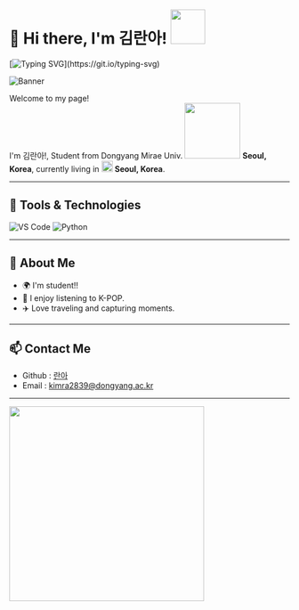 # 👋 Hi there, I'm 김란아! <img src ="https://github.com/images/mona-whisper.gif" width="62" height="62"/>

[![Typing SVG](https://readme-typing-svg.herokuapp.com?font=Fira+Code&weight=600&size=24&duration=3000&pause=1000&color=FF00BF&width=435&lines=Hi%2C+Welcome+to+란아's+world!;Welcome+to+my+profile!)](https://git.io/typing-svg)

![Banner](banner.jpg)

<p>Welcome to my page! </br> I'm 김란아!, Student from Dongyang Mirae Univ. <img src="https://user-images.githubusercontent.com/70050528/189471018-8842fb25-8d8f-4d4a-8d63-40d57adf352c.png" width="100"/> <b>Seoul, Korea</b>, currently living in <img src="https://user-images.githubusercontent.com/70050528/189471349-b61089ef-38fa-4c0a-acd5-776f094f0809.png" width="20"/> <b>Seoul, Korea</b>. </p>

---

## 🔧 Tools & Technologies
![VS Code](https://img.shields.io/badge/VSCode-Preferred-lightblue?style=for-the-badge&logo=visual-studio-code)
![Python](https://img.shields.io/badge/Python-Expert-blue?style=for-the-badge&logo=python)

---




## 🌱 About Me
- 🌍 I'm student!!
- 🎵 I enjoy listening to K-POP.
- ✈️ Love traveling and capturing moments.

---

## 📫 Contact Me
- Github : [란아](https://github.com/kra2839/)
- Email : [kimra2839@dongyang.ac.kr](kimra@dongyang.ac.kr)  

---  
  
<img src="[https://media.giphy.com/media/NytMLKyiaIh6VH9SPm/giphy.gif?cid=790b76114go40g6180qwmjpwseliz144sboff6b8bi99ze2d&ep=v1_gifs_search&rid=giphy.gif&ct=g](https://media.giphy.com/media/Pt4ARBAFoiTRuIEWkZ/giphy.gif?cid=82a1493b23rfxmbv4d1gp6nyf3qxz8t3k76vnq9vg47xf59d&ep=v1_gifs_trending&rid=giphy.gif&ct=g)" width="350" />
